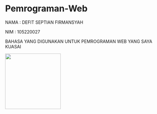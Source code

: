# Pemrograman-Web

NAMA : DEFIT SEPTIAN FIRMANSYAH
</p>
NIM  : 105220027
</p>
BAHASA YANG DIGUNAKAN UNTUK PEMROGRAMAN WEB YANG SAYA KUASAI
<p align="left">
<a href="https://github.com/davidseptian1">
<img height="180em" src="https://github-readme-stats-eight-theta.vercel.app/api/top-langs/?username=davidseptian1&layout=compact&langs_count=8&theme=algolia"/>
</a>
</p>

